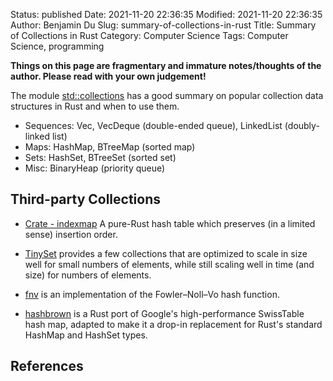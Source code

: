 Status: published
Date: 2021-11-20 22:36:35
Modified: 2021-11-20 22:36:35
Author: Benjamin Du
Slug: summary-of-collections-in-rust
Title: Summary of Collections in Rust
Category: Computer Science
Tags: Computer Science, programming

**Things on this page are fragmentary and immature notes/thoughts of the author. Please read with your own judgement!**


The module 
[std::collections](https://doc.rust-lang.org/std/collections/index.html)
has a good summary on popular collection data structures in Rust 
and when to use them.

- Sequences: Vec, VecDeque (double-ended queue), LinkedList (doubly-linked list)
- Maps: HashMap, BTreeMap (sorted map)
- Sets: HashSet, BTreeSet (sorted set)
- Misc: BinaryHeap (priority queue)

## Third-party Collections 

- [Crate - indexmap](https://crates.io/crates/indexmap)
    A pure-Rust hash table which preserves (in a limited sense) insertion order.

- [TinySet](https://crates.io/crates/tinyset)
    provides a few collections that are optimized to scale in size well for small numbers of elements, 
    while still scaling well in time (and size) for numbers of elements.

- [fnv](https://crates.io/crates/fnv)
    is an implementation of the Fowler–Noll–Vo hash function.

- [hashbrown](https://crates.io/crates/hashbrown)
    is a Rust port of Google's high-performance SwissTable hash map, 
    adapted to make it a drop-in replacement for Rust's standard HashMap and HashSet types.

## References 

